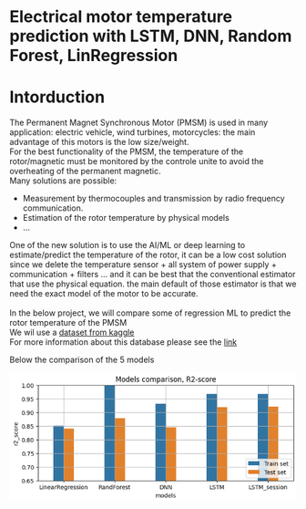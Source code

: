 <h1>  Electrical motor temperature prediction with LSTM, DNN, Random Forest, LinRegression</h1> 

# Intorduction

The Permanent Magnet Synchronous Motor (PMSM) is used in many application: electric vehicle, wind turbines, motorcycles: the main advantage of this motors is the low size/weight. <br>
For the best functionality of the PMSM, the temperature of the rotor/magnetic must be monitored by the controle unite to avoid the overheating of the permanent magnetic. <br>
Many solutions are possible:
* Measurement by thermocouples and transmission by radio frequency communication.
* Estimation of the rotor temperature by physical models
* ...


One of the new solution is to use the AI/ML or deep learning to estimate/predict the temperature of the rotor, it can be a low cost solution since we delete the temperature sensor + all system of power supply + communication + filters ... and it can be best that the conventional estimator that use the physical equation. the main default of those estimator is that we need the exact model of the motor to be accurate. <br> <br>
In the below project, we will compare some of regression ML to predict the rotor temperature of the PMSM <br> 
We wil use a [dataset from kaggle](https://www.kaggle.com/datasets/wkirgsn/electric-motor-temperature/data) <br>
For more information about this database please see the [link](https://ieeexplore.ieee.org/document/9296842)

Below the comparison of the 5 models

<img src="otherfiles/img_bar.PNG"/>
